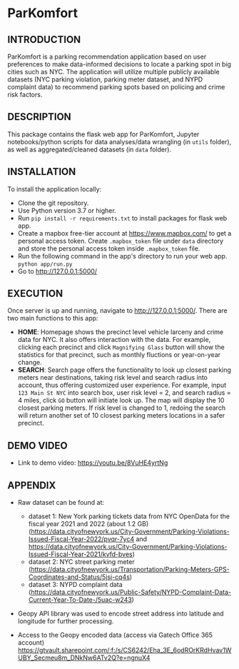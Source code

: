 # ParKomfort

## INTRODUCTION
ParKomfort is a parking recommendation application based on user preferences to make data-informed decisions to locate a parking spot in big cities such as NYC. The application will utilize multiple publicly available datasets (NYC parking violation, parking meter dataset, and NYPD complaint data) to recommend parking spots based on policing and crime risk factors.


## DESCRIPTION
This package contains the flask web app for ParKomfort, Jupyter notebooks/python scripts for data analyses/data wrangling (in `utils` folder), as well as aggregated/cleaned datasets (in `data` folder).


## INSTALLATION
To install the application locally:
   - Clone the git repository.
   - Use Python version 3.7 or higher.
   - Run `pip install -r requirements.txt` to install packages for flask web app.
   - Create a mapbox free-tier account at https://www.mapbox.com/ to get a personal access token. Create `.mapbox_token` file under `data` directory and store the personal access token inside `.mapbox_token` file.
   - Run the following command in the app's directory to run your web app.
    `python app/run.py`
   - Go to http://127.0.0.1:5000/ 


## EXECUTION

Once server is up and running, navigate to http://127.0.0.1:5000/. There are two main functions to this app:

- **HOME**: Homepage shows the precinct level vehicle larceny and crime data for NYC. It also offers interaction with the data. For example, clicking each precinct and click `Magnifying Glass` button will show the statistics for that precinct, such as monthly fluctions or year-on-year change.
- **SEARCH**: Search page offers the functionality to look up closest parking meters near destinations, taking risk level and search radius into account, thus offering customized user experience. For example, input `123 Main St NYC` into search box, user risk level = 2, and search radius = 4 miles, click `GO` button will initiate look up. The map will display the 10 closest parking meters. If risk level is changed to 1, redoing the search will return another set of 10 closest parking meters locations in a safer precinct.


## DEMO VIDEO
- Link to demo video: https://youtu.be/8VuHE4yrtNg


## APPENDIX
- Raw dataset can be found at:
   - dataset 1:  New York parking tickets data from NYC OpenData for the fiscal year 2021 and 2022 (about 1.2 GB) (https://data.cityofnewyork.us/City-Government/Parking-Violations-Issued-Fiscal-Year-2022/pvqr-7yc4 and https://data.cityofnewyork.us/City-Government/Parking-Violations-Issued-Fiscal-Year-2021/kvfd-bves)
   - dataset 2: NYC street parking meter (https://data.cityofnewyork.us/Transportation/Parking-Meters-GPS-Coordinates-and-Status/5jsj-cq4s)
   - dataset 3: NYPD complaint data (https://data.cityofnewyork.us/Public-Safety/NYPD-Complaint-Data-Current-Year-To-Date-/5uac-w243)

- Geopy API library was used to encode street address into latitude and longitude for further processing.

- Access to the Geopy encoded data (access via Gatech Office 365 account)
https://gtvault.sharepoint.com/:f:/s/CS6242/Eha_3E_6odROrKRdHvav1WUBY_Secmeu8m_DNkNw6ATv2Q?e=ngnuX4
